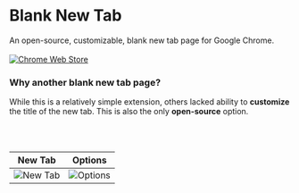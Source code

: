 # Blank New Tab

An open-source, customizable, blank new tab page for Google Chrome.<br><br>
[![Chrome Web Store](https://img.shields.io/chrome-web-store/v/nghggnkjhaidilgmjldjjeeilngmplij.svg?style=flat-square)](https://chrome.google.com/webstore/detail/nghggnkjhaidilgmjldjjeeilngmplij)

### Why another blank new tab page?

While this is a relatively simple extension, others lacked ability to **customize**
the title of the new tab. This is also the only **open-source** option.

<br>
<br>

| New Tab | Options  |
|-------|--------|
| <img alt="New Tab" src="https://i.imgur.com/APyYrCW.png"> | <img alt="Options" src="https://i.imgur.com/m00JfZy.png"> |
